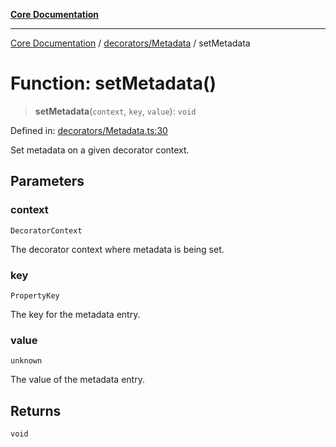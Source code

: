 [**Core Documentation**](../../../README.md)

***

[Core Documentation](../../../README.md) / [decorators/Metadata](../README.md) / setMetadata

# Function: setMetadata()

> **setMetadata**(`context`, `key`, `value`): `void`

Defined in: [decorators/Metadata.ts:30](https://github.com/stonemjs/core/blob/3581a30de158e951ead319c3cc6abead0be9639f/src/decorators/Metadata.ts#L30)

Set metadata on a given decorator context.

## Parameters

### context

`DecoratorContext`

The decorator context where metadata is being set.

### key

`PropertyKey`

The key for the metadata entry.

### value

`unknown`

The value of the metadata entry.

## Returns

`void`

